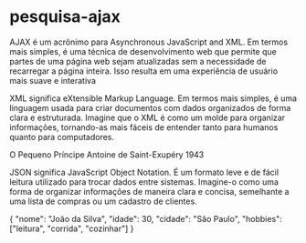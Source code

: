 # pesquisa-ajax

AJAX é um acrônimo para Asynchronous JavaScript and XML. Em termos mais simples, é uma técnica de desenvolvimento web que permite que partes de uma página web sejam atualizadas sem a necessidade de recarregar a página inteira. Isso resulta em uma experiência de usuário mais suave e interativa


XML significa eXtensible Markup Language. Em termos mais simples, é uma linguagem usada para criar documentos com dados organizados de forma clara e estruturada. Imagine que o XML é como um molde para organizar informações, tornando-as mais fáceis de entender tanto para humanos quanto para computadores.

<?xml version="1.0" encoding="UTF-8"?>
<livro>
  <titulo>O Pequeno Príncipe</titulo>
  <autor>Antoine de Saint-Exupéry</titulo>
  <ano>1943</genero>
</livro>

JSON significa JavaScript Object Notation. É um formato leve e de fácil leitura utilizado para trocar dados entre sistemas. Imagine-o como uma forma de organizar informações de maneira clara e concisa, semelhante a uma lista de compras ou um cadastro de clientes.

{
    "nome": "João da Silva",
    "idade": 30,
    "cidade": "São Paulo",
    "hobbies": ["leitura", "corrida", "cozinhar"]
}
